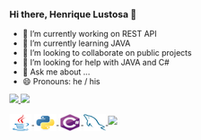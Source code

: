 ### Hi there, Henrique Lustosa 👋

- 🔭 I’m currently working on REST API
- 🌱 I’m currently learning JAVA
- 👯 I’m looking to collaborate on public projects
- 🤔 I’m looking for help with JAVA and C#
- 💬 Ask me about ...
- 😄 Pronouns: he / his

 <div>
  <a href="https://github.com/henriqlustosa">
  <img height="180em" src="https://github-readme-stats-sigma-five.vercel.app/api?username=henriqlustosa&show_icons=true&theme=dark&include_all_commits=true&count_private=true"/>
  <img height="180em" src="https://github-readme-stats-sigma-five.vercel.app/api/top-langs/?username=henriqlustosa&layout=compact&langs_count=7&theme=dark"/>
</div>
  
  <div style="display: inline_block"><br>
  <img align="center" alt="Henrique-JAVA" height="30" width="40" src="https://raw.githubusercontent.com/devicons/devicon/master/icons/java/java-original.svg">
  <img align="center" alt="Henrique-Python" height="30" width="40" src="https://raw.githubusercontent.com/devicons/devicon/master/icons/python/python-original.svg">
  <img align="center" alt="Henrique-Csharp" height="30" width="40" src="https://raw.githubusercontent.com/devicons/devicon/master/icons/csharp/csharp-original.svg">
    <img align="center" alt="Henrique-SQL" height="30" width="40" src="https://raw.githubusercontent.com/devicons/devicon/master/icons/mysql/mysql-original.svg">
  <a href="https://www.linkedin.com/in/henrique-lustosa/" target="_blank"><img src="https://img.shields.io/badge/-LinkedIn-%230077B5?style=for-the-badge&logo=linkedin&logoColor=white" target="_blank"></a> 

